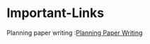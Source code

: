 # Important-Links
Planning paper writing
:[Planning Paper Writing](https://deviparikh.medium.com/planning-paper-writing-553f497e8839)